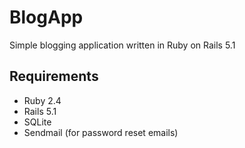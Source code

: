# BlogApp
Simple blogging application written in Ruby on Rails 5.1

## Requirements
* Ruby 2.4
* Rails 5.1
* SQLite
* Sendmail (for password reset emails)


